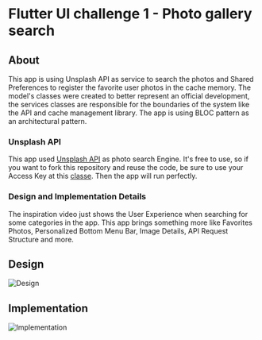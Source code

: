 # Flutter UI challenge 1 - Photo gallery search

## About
This app is using Unsplash API as service to search the photos and Shared Preferences to register the favorite user photos in the cache memory. The model's classes were created to better represent an official development, the services classes are responsible for the boundaries of the system like the API and cache management library. The app is using BLOC pattern as an architectural pattern.

### Unsplash API
This app used [Unsplash API](https://unsplash.com/developers) as photo search Engine. It's free to use, so if you want to fork this repository and reuse the code, be sure to use your Access Key at this [classe](./lib/services/PhotosAPI.dart). Then the app will run perfectly. 

### Design and Implementation Details
The inspiration video just shows the User Experience when searching for some categories in the app. This app brings something more like Favorites Photos, Personalized Bottom Menu Bar, Image Details, API Request Structure and more.

## Design

![Design](./docs/inspiration.gif)

## Implementation

![Implementation](./docs/app-running.gif)
